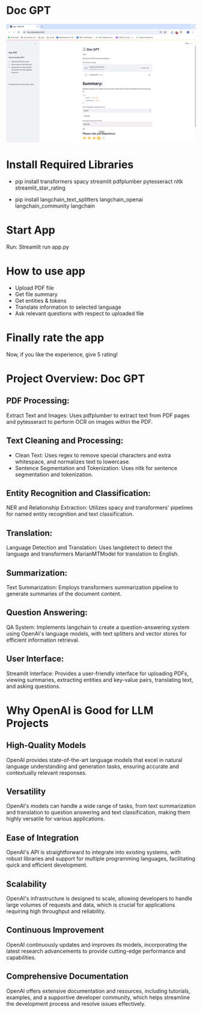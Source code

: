 # Doc GPT

![Doc GPT App](app.png)

# Install Required Libraries

- pip install transformers spacy streamlit pdfplumber pytesseract nltk streamlit_star_rating

- pip install langchain_text_splitters langchain_openai langchain_community langchain

# Start App

Run: Streamlit run app.py

# How to use app

- Upload PDF file
- Get file summary
- Get entities & tokens
- Translate information to selected language
- Ask relevant questions with respect to uploaded file

# Finally rate the app

Now, if you like the experience, give 5 rating!

# Project Overview: Doc GPT

## PDF Processing:

Extract Text and Images: Uses pdfplumber to extract text from PDF pages and pytesseract to perform OCR on images within the PDF.

## Text Cleaning and Processing:

- Clean Text: Uses regex to remove special characters and extra whitespace, and normalizes text to lowercase.
- Sentence Segmentation and Tokenization: Uses nltk for sentence segmentation and tokenization.

## Entity Recognition and Classification:

NER and Relationship Extraction: Utilizes spacy and transformers' pipelines for named entity recognition and text classification.

## Translation:

Language Detection and Translation: Uses langdetect to detect the language and transformers MarianMTModel for translation to English.

## Summarization:

Text Summarization: Employs transformers summarization pipeline to generate summaries of the document content.

## Question Answering:

QA System: Implements langchain to create a question-answering system using OpenAI's language models, with text splitters and vector stores for efficient information retrieval.

## User Interface:

Streamlit Interface: Provides a user-friendly interface for uploading PDFs, viewing summaries, extracting entities and key-value pairs, translating text, and asking questions.

# Why OpenAI is Good for LLM Projects

## High-Quality Models

OpenAI provides state-of-the-art language models that excel in natural language understanding and generation tasks, ensuring accurate and contextually relevant responses.

## Versatility

OpenAI's models can handle a wide range of tasks, from text summarization and translation to question answering and text classification, making them highly versatile for various applications.

## Ease of Integration

OpenAI's API is straightforward to integrate into existing systems, with robust libraries and support for multiple programming languages, facilitating quick and efficient development.

## Scalability

OpenAI's infrastructure is designed to scale, allowing developers to handle large volumes of requests and data, which is crucial for applications requiring high throughput and reliability.

## Continuous Improvement

OpenAI continuously updates and improves its models, incorporating the latest research advancements to provide cutting-edge performance and capabilities.

## Comprehensive Documentation

OpenAI offers extensive documentation and resources, including tutorials, examples, and a supportive developer community, which helps streamline the development process and resolve issues effectively.
